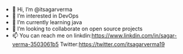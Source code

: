 - 👋 Hi, I’m @itsagarverma
- 👀 I’m interested in DevOps
- 🌱 I’m currently learning java 
- 💞️ I’m looking to collaborate on open source projects
- 📫 You can reach me on linkdin:https://www.linkdin.com/in/sagar-verma-3503061b5
                         Twitter:https://twitter.com/itsagarverma19
<!---
itsagarverma/itsagarverma is a ✨ special ✨ repository because its `README.md` (this file) appears on your GitHub profile.
You can click the Preview link to take a look at your changes.
--->
